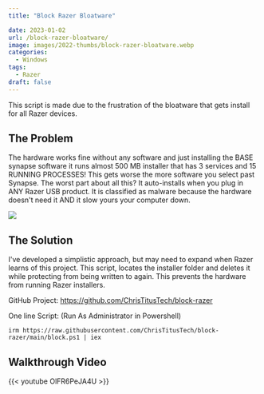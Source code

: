 ```yaml
---
title: "Block Razer Bloatware"

date: 2023-01-02
url: /block-razer-bloatware/
image: images/2022-thumbs/block-razer-bloatware.webp
categories:
  - Windows
tags:
  - Razer
draft: false
---
```

This script is made due to the frustration of the bloatware that gets install for all Razer devices.
<!--more-->

## The Problem

 The hardware works fine without any software and just installing the BASE synapse software it runs almost 500 MB installer that has 3 services and 15 RUNNING PROCESSES! This gets worse the more software you select past Synapse. The worst part about all this? It auto-installs when you plug in ANY Razer USB product. It is classified as malware because the hardware doesn't need it AND it slow yours your computer down.

![](/images/2022/block-razer-bloatware/bloatware.webp)

## The Solution

I've developed a simplistic approach, but may need to expand when Razer learns of this project. This script, locates the installer folder and deletes it while protecting from being written to again. This prevents the hardware from running Razer installers.

GitHub Project: <https://github.com/ChrisTitusTech/block-razer>

One line Script: (Run As Administrator in Powershell)

```
irm https://raw.githubusercontent.com/ChrisTitusTech/block-razer/main/block.ps1 | iex
```

## Walkthrough Video

{{< youtube OlFR6PeJA4U >}}
